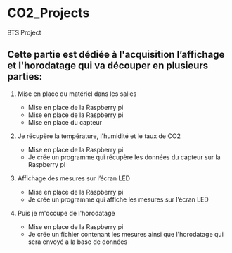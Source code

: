 # CO2_Projects
BTS Project

## Cette partie est dédiée à l'acquisition l’affichage et l'horodatage qui va découper en plusieurs parties:
 
1. Mise en place du matériel dans les salles
   - Mise en place de la Raspberry pi
   - Mise en place de la Raspberry pi
   - Mise en place du capteur
 
2. Je récupère la température, l'humidité et le taux de CO2
   - Mise en place de la Raspberry pi
   - Je crée un programme qui récupère les données du capteur sur la Raspberry pi
 
3. Affichage des mesures sur l’écran LED
   - Mise en place de la Raspberry pi
   - Je crée un programme qui affiche les mesures sur l’écran LED
 
4. Puis je m'occupe de l'horodatage
   - Mise en place de la Raspberry pi
   - Je crée un fichier contenant les mesures ainsi que l'horodatage qui sera envoyé a la base de données
